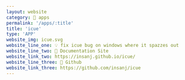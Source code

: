 ```yaml
---
layout: website
category: 🏬 apps
permalink: '/apps/:title'
title: 'icue'
type: 'APP'
website_img: icue.svg
website_line_one: 💡 fix icue bug on windows where it spazzes out
website_line_two: 🚀 Documentation Site
website_link_two: https://insanj.github.io/icue/
website_line_three: 👾 Github
website_link_three: https://github.com/insanj/icue
---
```

